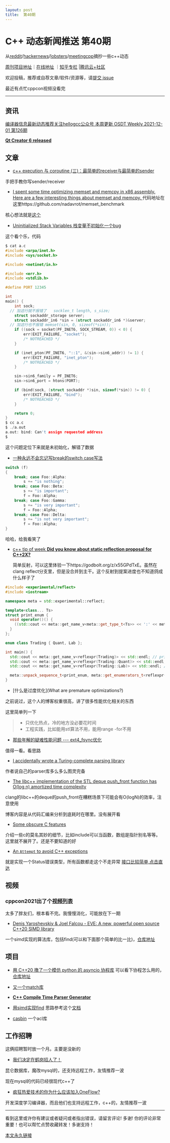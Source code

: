 ```yaml
---
layout: post
title:  第40期
---
```


# C++ 动态新闻推送 第40期

从[reddit](https://www.reddit.com/r/cpp/)/[hackernews](https://news.ycombinator.com/)/[lobsters](https://lobste.rs/)/[meetingcpp](https://www.meetingcpp.com/blog/blogroll/items/Meeting-Cpp-Blogroll-308.html)摘抄一些c++动态

[周刊项目地址](https://github.com/wanghenshui/cppweeklynews)｜[在线地址](https://wanghenshui.github.io/cppweeklynews/) ｜[知乎专栏](https://www.zhihu.com/column/jieyaren) |[腾讯云+社区](https://cloud.tencent.com/developer/column/92884)

欢迎投稿，推荐或自荐文章/软件/资源等，请[提交 issue](https://github.com/wanghenshui/cppweeklynews/issues)

最近有点忙cppcon视频没看完

---

## 资讯

[编译器信息最新动态推荐关注hellogcc公众号 本周更新 OSDT Weekly 2021-12-01 第126期](https://github.com/hellogcc/osdt-weekly/blob/master/weekly/2021-12-01.md)

[**Qt Creator 6 released**](https://www.qt.io/blog/qt-creator-6-released)

## 文章

- [c++ execution 与 coroutine (三)：最简单的receiver与最简单的sender](https://zhuanlan.zhihu.com/p/438192977)

手把手教你写sender/receiver

- [I spent some time optimizing memset and memcpy in x86 assembly. Here are a few interesting things about memset and memcpy. ](https://mobile.twitter.com/nadavrot/status/1464364566117191685) 代码地址在这里https://github.com/nadavrot/memset_benchmark

核心想法就是[这个](https://msrc-blog.microsoft.com/2021/01/11/building-faster-amd64-memset-routines/)

- [Uninitialized Stack Variables 栈变量不初始化一个bug](https://www.netmeister.org/blog/stack-vars.html)

这个看个乐，代码

```c
$ cat a.c
#include <arpa/inet.h>
#include <sys/socket.h>

#include <netinet/in.h>

#include <err.h>
#include <stdlib.h>

#define PORT 12345

int
main() {
	int sock;
  // 加这行就不报错了	socklen_t length, s_size;
	struct sockaddr_storage server;
	struct sockaddr_in6 *sin = (struct sockaddr_in6 *)&server;
  // 加这行也不报错 memset(sin, 0, sizeof(*sin));
	if ((sock = socket(PF_INET6, SOCK_STREAM, 0)) < 0) {
		err(EXIT_FAILURE, "socket");
		/* NOTREACHED */
	}

	if (inet_pton(PF_INET6, "::1", &(sin->sin6_addr)) != 1) {
		err(EXIT_FAILURE, "inet_pton");
		/* NOTREACHED */
	}

	sin->sin6_family = PF_INET6;
	sin->sin6_port = htons(PORT);

	if (bind(sock, (struct sockaddr *)sin, sizeof(*sin)) != 0) {
		err(EXIT_FAILURE, "bind");
		/* NOTREACHED */
	}

	return 0;
}
$ cc a.c
$ ./a.out
a.out: bind: Can't assign requested address
$ 
```

这个问题定位下来就是未初始化，解错了数据

- [一种永远不会忘记写break的switch case写法](https://belaycpp.com/2021/11/30/prettier-switch-cases/)

```c++
switch (f)
{
    break; case Foo::Alpha:
        s += "is nothing";
    break; case Foo::Beta:
        s += "is important";
        f = Foo::Alpha;
    break; case Foo::Gamma:
        s += "is very important";
        f = Foo::Alpha;
    break; case Foo::Delta:
        s += "is not very important";
        f = Foo::Alpha;
}
```

哈哈，给我看笑了

- [c++ tip of week **Did you know about static reflection proposal for C++2X?** ](https://github.com/QuantlabFinancial/cpp_tip_of_the_week/)

  简单反射，可以这里体验一下https://godbolt.org/z/x55GPdTxE。虽然在clang reflect分支里，但是没合并到主干。这个反射到提案进度也不知道鸽成什么样子了

```c++
#include <experimental/reflect>
#include <iostream>

namespace meta = std::experimental::reflect;

template<class... Ts>
struct print_enum {
  void operator()() {
    ((std::cout << meta::get_name_v<meta::get_type_t<Ts>> << ':' << meta::get_name_v<Ts> << std::endl), ...);
  }
};

enum class Trading { Quant, Lab };

int main() {
  std::cout << meta::get_name_v<reflexpr(Trading)> << std::endl; // prints Trading
  std::cout << meta::get_name_v<reflexpr(Trading::Quant)> << std::endl; // prints Quant
  std::cout << meta::get_name_v<reflexpr(Trading::Lab)> << std::endl; // prints Lab

  meta::unpack_sequence_t<print_enum, meta::get_enumerators_t<reflexpr(Trading)>>{}(); // prints Trading::Quant, Trading::Lab
}
```

- [什么是过度优化](What are premature optimizations?)

之前说过，这个人的博客权重很高，讲了很多性能优化相关的东西

这里简单列一下

> - 只优化热点，冷的地方没必要花时间
> - 工程实践，比如能用stl算法不用，能用range -for不用

- [那些年解的疑难性能问题 --- ext4_fsync优化](https://zhuanlan.zhihu.com/p/339703328)

值得一看。看思路

- [I accidentally wrote a Turing-complete parsing library](https://www.foonathan.net/2021/11/lexy-turing/)

作者说自己的parser库多么多么图灵完备

- [The libc++ implementation of the STL deque push_front function has O(log n) amortized time complexity](https://1f604.blogspot.com/2021/11/the-libc-implementation-of-stl-deque.html)

clang的libc++的deque的push_front在糟糕场景下可能会有O(logN)的效率，注意使用

博客内容是从代码汇编来分析到底耗时在哪里。没有展开看



- [Some obscure C features](https://multun.net/obscure-c-features.html)

介绍一些c的莫名其妙的细节，比如include可以当函数，数组是指针别名等等。这里就不展开了。还是不要知道的好

- [An `Attempt` to avoid C++ exceptions](https://genodians.org/nfeske/2021-11-26-attempt-no-exceptions)

就是实现一个Status错误类型，所有函数都走这个不走异常 	[接口比较简单,点击直达](https://github.com/genodelabs/genode/blob/staging/repos/base/include/util/attempt.h)

## 视频

### cppcon2021出了个[视频列表](https://www.youtube.com/playlist?list=PLHTh1InhhwT6vjwMy3RG5Tnahw0G9qIx6)

太多了胖友们，根本看不完。我慢慢消化，可能放在下一期

- [Denis Yaroshevskiy & Joel Falcou - EVE: A new, powerful open source C++20 SIMD library](https://www.youtube.com/watch?v=ImMkbmgyW8o)

一个simd实现的算法库，包括find(可以和下面那个简单的比一比)，[仓库地址](https://github.com/jfalcou/eve)





## 项目

- [用 C++20 撸了一个模仿 python 的 asyncio 协程库](https://www.zhihu.com/question/332778359/answer/2251060182) 可以看下协程怎么用的，[仓库地址](https://github.com/netcan/asyncio)
- [又一个match库](https://github.com/groundswellaudio/strm)
- [**C++ Compile Time Parser Generator**](https://github.com/peter-winter/ctpg)

- [用simd实现find](https://github.com/SungJJinKang/std_find_simd) 思路参考这个[文档](https://gms.tf/stdfind-and-memchr-optimizations.html)
- [casbin](https://github.com/casbin/casbin-cpp) 一个acl库

## 工作招聘

这俩招聘暂时放一个月。主要是没新的

- [我们决定在鹤岗招人了！](https://zhuanlan.zhihu.com/p/435265036)

昆仑数据库，魔改mysql的，还支持远程工作，友情推荐一波

现在mysql的代码已经很现代c++了

- [疯狂热爱技术的你为什么应该加入OneFlow?](https://zhuanlan.zhihu.com/p/346358679)

 开发深度学习编译器，而且他们也支持远程工作，c++的，友情推荐一波

---

看到这里或许你有建议或者疑问或者指出错误，请留言评论! 多谢!  你的评论非常重要！也可以帮忙点赞收藏转发！多谢支持！

[本文永久链接](https://wanghenshui.github.io/cppweeklynews/posts/040.html)
